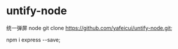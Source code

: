 # untify-node

统一弹屏 node
git clone https://github.com/yafeicui/untify-node.git;

npm i express --save;
